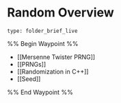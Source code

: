 # Random Overview
 
```ccard
type: folder_brief_live
```
 
%% Begin Waypoint %%
- [[Mersenne Twister PRNG]]
- [[PRNGs]]
- [[Randomization in C++]]
- [[Seed]]

%% End Waypoint %%